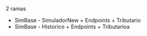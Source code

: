 
2 ramas
-  SimBase - SimuladorNew + Endpoints + Tributario
- SimBase - Historico + Endpoints + Tributarioa